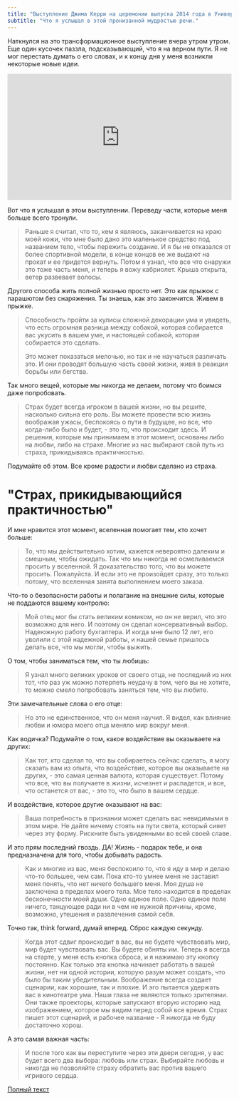 ```yaml
---
title: "Выступление Джима Керри на церемонии выпуска 2014 года в Университете управления Махариши"
subtitle: "Что я услышал в этой пронизанной мудростью речи."
---
```


Наткнулся на это трансформационное выступление вчера утром утром. Еще один кусочек паззла, подсказывающий, что я на верном пути. Я не мог перестать думать о его словах, и к концу дня у меня возникли некоторые новые идеи.

<style>.embed-container { position: relative; padding-bottom: 56.25%; height: 0; overflow: hidden; max-width: 100%; } .embed-container iframe, .embed-container object, .embed-container embed { position: absolute; top: 0; left: 0; width: 100%; height: 100%; }</style><div class='embed-container'><iframe src='https://www.youtube.com/embed/V80-gPkpH6M' frameborder='0' allowfullscreen></iframe></div>

Вот что я услышал в этом выступлении. Переведу части, которые меня больше всего тронули.

> Раньше я считал, что то, кем я являюсь, заканчивается на краю моей кожи, что мне было дано это маленькое средство под названием тело, чтобы пережить создание. И я бы не отказался от более спортивной модели, в конце концов ее же выдают на прокат и ее придется вернуть. Потом я узнал, что все что снаружи это тоже часть меня, и теперь я вожу кабриолет. Крыша открыта, ветер развевает волосы.

Другого способа жить полной жизнью просто нет. Это как прыжок с парашютом без снаряжения. Ты знаешь, как это закончится. Живем в прыжке.

> Способность пройти за кулисы сложной декорации ума и увидеть, что есть огромная разница между собакой, которая собирается вас укусить в вашем уме, и настоящей собакой, которая собирается это сделать.
>
> Это может показаться мелочью, но так и не научаться различать это. И они проводят большую часть своей жизни, живя в реакции борьбы или бегства.

Так много вещей, которые мы никогда не делаем, потому что боимся даже попробовать.

> Страх будет всегда игроком в вашей жизни, но вы решите, насколько сильна его роль. Вы можете провести всю жизнь воображая ужасы, беспокоясь о пути в будущее, но все, что когда-либо было и будет, - это то, что происходит здесь. И решения, которые мы принимаем в этот момент, основаны либо на любви, либо на страхе. Многие из нас выбирают свой путь из страха, прикидываясь практичностью.

Подумайте об этом. Все кроме радости и любви сделано из страха.

# "Страх, прикидывающийся практичностью"

И мне нравится этот момент, вселенная помогает тем, кто хочет больше:

> То, что мы действительно хотим, кажется невероятно далеким и смешным, чтобы ожидать. Так что мы никогда не осмеливаемся просить у вселенной. Я доказательство того, что вы можете просить. Пожалуйста. И если это не произойдет сразу, это только потому, что вселенная занята выполнением моего заказа.

Что-то о безопасности работы и полагание на внешние силы, которые не поддаются вашему контролю:

> Мой отец мог бы стать великим комиком, но он не верил, что это возможно для него. И поэтому он сделал консервативный выбор. Надеюжную работу бухгалтера. И когда мне было 12 лет, его уволили с этой надежной работы, и нашей семье пришлось делать все, что мы могли, чтобы выжить.

О том, чтобы заниматься тем, что ты любишь:

> Я узнал много великих уроков от своего отца, не последний из них тот, что раз уж можно потерпеть неудачу в том, чего вы не хотите, то можно смело попробовать заняться тем, что вы любите.

Эти замечательные слова о его отце:

> Но это не единственное, что он меня научил. Я видел, как влияние любви и юмора моего отца меняло мир вокруг меня.

Как водичка? Подумайте о том, какое воздействие вы оказываете на других:

> Как тот, кто сделал то, что вы собираетесь сейчас сделать, я могу сказать вам из опыта, что воздействие, которое вы оказываете на других, - это самая ценная валюта, которая существует. Потому что все, что вы получаете в жизни, исчезнет и распадется, и все, что останется от вас, - это то, что было в вашем сердце.

И воздействие, которое другие оказывают на вас:

> Ваша потребность в признании может сделать вас невидимыми в этом мире. Не дайте ничему стоять на пути света, который сияет через эту форму. Рискните быть увиденными во всей своей славе.

И это прям последний гвоздь. ДА! Жизнь - подарок тебе, и она предназначена для того, чтобы добывать радость.

> Как и многие из вас, меня беспокоило то, что я иду в мир и делаю что-то большее, чем сам. Пока кто-то умнее меня не заставил меня понять, что нет ничего большего меня. Моя душа не заключена в пределах моего тела. Мое тело находится в пределах бесконечности моей души. Одно единое поле. Одно единое поле ничего, танцующее ради ни в чем не нужной причины, кроме, возможно, утешения и развлечения самой себя.

Точно так, think forward, думай вперед. Сброс каждую секунду.

> Когда этот сдвиг происходит в вас, вы не будете чувствовать мир, мир будет чувствовать вас. Вы будете обняты им. Теперь я всегда на старте, у меня есть кнопка сброса, и я нажимаю эту кнопку постоянно. Как только эта кнопка начинает работать в вашей жизни, нет ни одной истории, которую разум может создать, что было бы таким убедительным. Воображение всегда создает сценарии, как хорошие, так и плохие. И эго пытается удержать вас в кинотеатре ума. Наши глаза не являются только зрителями. Они также проекторы, которые запускают вторую историю над изображением, которое мы видим перед собой все время. Страх пишет этот сценарий, и рабочее название - Я никогда не буду достаточно хорош.

А это самая важная часть:

> И после того как вы переступите через эти двери сегодня, у вас будет всего два выбора: любовь или страх. Выбирайте любовь и никогда не позволяйте страху обратить вас против вашего игривого сердца.

[Полный текст](https://www.rev.com/blog/transcripts/jim-carrey-commencement-speech-transcript-2014-at-maharishi-university-of-management)
